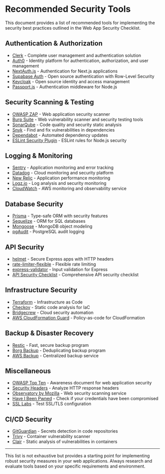 # Recommended Security Tools

This document provides a list of recommended tools for implementing the security best practices outlined in the Web App Security Checklist.

## Authentication & Authorization

- [Clerk](https://clerk.dev/) - Complete user management and authentication solution
- [Auth0](https://auth0.com/) - Identity platform for authentication, authorization, and user management
- [NextAuth.js](https://next-auth.js.org/) - Authentication for Next.js applications
- [Supabase Auth](https://supabase.com/auth) - Open source authentication with Row-Level Security
- [Keycloak](https://www.keycloak.org/) - Open source identity and access management
- [Passport.js](http://www.passportjs.org/) - Authentication middleware for Node.js

## Security Scanning & Testing

- [OWASP ZAP](https://www.zaproxy.org/) - Web application security scanner
- [Burp Suite](https://portswigger.net/burp) - Web vulnerability scanner and security testing tools
- [SonarQube](https://www.sonarqube.org/) - Code quality and security static analysis
- [Snyk](https://snyk.io/) - Find and fix vulnerabilities in dependencies
- [Dependabot](https://github.com/dependabot) - Automated dependency updates
- [ESLint Security Plugin](https://github.com/nodesecurity/eslint-plugin-security) - ESLint rules for Node.js security

## Logging & Monitoring

- [Sentry](https://sentry.io/) - Application monitoring and error tracking
- [Datadog](https://www.datadoghq.com/) - Cloud monitoring and security platform
- [New Relic](https://newrelic.com/) - Application performance monitoring
- [Logz.io](https://logz.io/) - Log analysis and security monitoring
- [CloudWatch](https://aws.amazon.com/cloudwatch/) - AWS monitoring and observability service

## Database Security

- [Prisma](https://www.prisma.io/) - Type-safe ORM with security features
- [Sequelize](https://sequelize.org/) - ORM for SQL databases
- [Mongoose](https://mongoosejs.com/) - MongoDB object modeling
- [pgAudit](https://www.pgaudit.org/) - PostgreSQL audit logging

## API Security

- [helmet](https://helmetjs.github.io/) - Secure Express apps with HTTP headers
- [rate-limiter-flexible](https://github.com/animir/node-rate-limiter-flexible) - Flexible rate limiting
- [express-validator](https://express-validator.github.io/) - Input validation for Express
- [API Security Checklist](https://github.com/shieldfy/API-Security-Checklist) - Comprehensive API security checklist

## Infrastructure Security

- [Terraform](https://www.terraform.io/) - Infrastructure as Code
- [Checkov](https://www.checkov.io/) - Static code analysis for IaC
- [Bridgecrew](https://bridgecrew.io/) - Cloud security automation
- [AWS CloudFormation Guard](https://github.com/aws-cloudformation/cloudformation-guard) - Policy-as-code for CloudFormation

## Backup & Disaster Recovery

- [Restic](https://restic.net/) - Fast, secure backup program
- [Borg Backup](https://www.borgbackup.org/) - Deduplicating backup program
- [AWS Backup](https://aws.amazon.com/backup/) - Centralized backup service

## Miscellaneous

- [OWASP Top Ten](https://owasp.org/www-project-top-ten/) - Awareness document for web application security
- [Security Headers](https://securityheaders.com/) - Analyze HTTP response headers
- [Observatory by Mozilla](https://observatory.mozilla.org/) - Web security scanning service
- [Have I Been Pwned](https://haveibeenpwned.com/) - Check if your credentials have been compromised
- [SSL Labs](https://www.ssllabs.com/ssltest/) - Test SSL/TLS configuration

## CI/CD Security

- [GitGuardian](https://www.gitguardian.com/) - Secrets detection in code repositories
- [Trivy](https://github.com/aquasecurity/trivy) - Container vulnerability scanner
- [Clair](https://github.com/quay/clair) - Static analysis of vulnerabilities in containers

---

This list is not exhaustive but provides a starting point for implementing robust security measures in your web applications. Always research and evaluate tools based on your specific requirements and environment.

